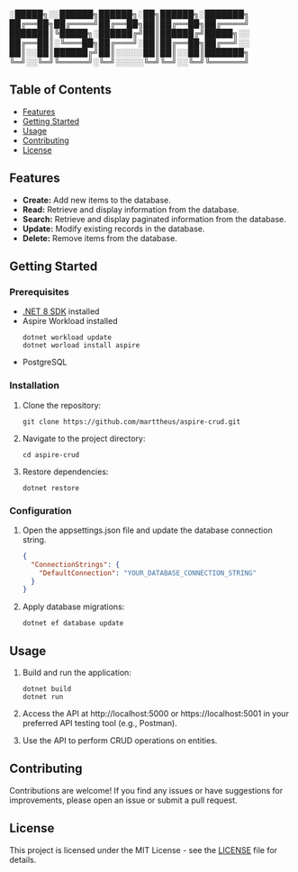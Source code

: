 
░█████╗░░██████╗██████╗░██╗██████╗░███████╗
██╔══██╗██╔════╝██╔══██╗██║██╔══██╗██╔════╝
███████║╚█████╗░██████╔╝██║██████╔╝█████╗░░
██╔══██║░╚═══██╗██╔═══╝░██║██╔══██╗██╔══╝░░
██║░░██║██████╔╝██║░░░░░██║██║░░██║███████╗
╚═╝░░╚═╝╚═════╝░╚═╝░░░░░╚═╝╚═╝░░╚═╝╚══════╝

## Table of Contents

- [Features](#features)
- [Getting Started](#getting-started)
- [Usage](#usage)
- [Contributing](#contributing)
- [License](#license)

## Features

- **Create:** Add new items to the database.
- **Read:** Retrieve and display information from the database.
- **Search:** Retrieve and display paginated information from the database.
- **Update:** Modify existing records in the database.
- **Delete:** Remove items from the database.

## Getting Started

### Prerequisites

- [.NET 8 SDK](https://dotnet.microsoft.com/download/dotnet/8.0) installed
- Aspire Workload installed
    ```console
    dotnet workload update
    dotnet worload install aspire
    ```
- PostgreSQL

### Installation

1. Clone the repository:

    ```console
    git clone https://github.com/marttheus/aspire-crud.git
    ```

2. Navigate to the project directory:

    ```console
    cd aspire-crud
    ```

3. Restore dependencies:
    ```console
    dotnet restore
    ```

### Configuration

1. Open the appsettings.json file and update the database connection string.
    ```json
    {
      "ConnectionStrings": {
        "DefaultConnection": "YOUR_DATABASE_CONNECTION_STRING"
      }
    }
    ```

2. Apply database migrations:
    ```console
    dotnet ef database update
    ```

## Usage

1. Build and run the application:

    ```console
    dotnet build
    dotnet run
    ```

2. Access the API at http://localhost:5000 or https://localhost:5001 in your preferred API testing tool (e.g., Postman).

3. Use the API to perform CRUD operations on entities.

## Contributing
Contributions are welcome! If you find any issues or have suggestions for improvements, please open an issue or submit a pull request.

## License
This project is licensed under the MIT License - see the [LICENSE](LICENSE) file for details.